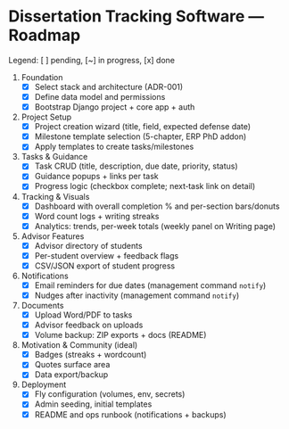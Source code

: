 # Dissertation Tracking Software — Roadmap

Legend: [ ] pending, [~] in progress, [x] done

1. Foundation
   - [x] Select stack and architecture (ADR-001)
   - [x] Define data model and permissions
   - [x] Bootstrap Django project + core app + auth

2. Project Setup
   - [x] Project creation wizard (title, field, expected defense date)
   - [x] Milestone template selection (5-chapter, ERP PhD addon)
   - [x] Apply templates to create tasks/milestones

3. Tasks & Guidance
   - [x] Task CRUD (title, description, due date, priority, status)
   - [x] Guidance popups + links per task
   - [x] Progress logic (checkbox complete; next‑task link on detail)

4. Tracking & Visuals
   - [x] Dashboard with overall completion % and per-section bars/donuts
   - [x] Word count logs + writing streaks
   - [x] Analytics: trends, per-week totals (weekly panel on Writing page)

5. Advisor Features
   - [x] Advisor directory of students
   - [x] Per-student overview + feedback flags
   - [x] CSV/JSON export of student progress

6. Notifications
   - [x] Email reminders for due dates (management command `notify`)
   - [x] Nudges after inactivity (management command `notify`)

7. Documents
   - [x] Upload Word/PDF to tasks
   - [x] Advisor feedback on uploads
   - [x] Volume backup: ZIP exports + docs (README)

8. Motivation & Community (ideal)
   - [x] Badges (streaks + wordcount)
   - [x] Quotes surface area
   - [x] Data export/backup

9. Deployment
   - [x] Fly configuration (volumes, env, secrets)
   - [x] Admin seeding, initial templates
   - [x] README and ops runbook (notifications + backups)
